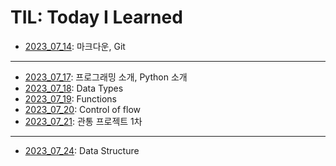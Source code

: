 # TIL: Today I Learned
- [2023_07_14](20230714/README.md): 마크다운, Git
---
- [2023_07_17](20230717/README.md): 프로그래밍 소개, Python 소개
- [2023_07_18](20230718/README.md): Data Types
- [2023_07_19](20230719/README.md): Functions
- [2023_07_20](20230720/README.md): Control of flow
- [2023_07_21](20230721_PJT/README.md): 관통 프로젝트 1차
---
- [2023_07_24](20230724/README.md): Data Structure
